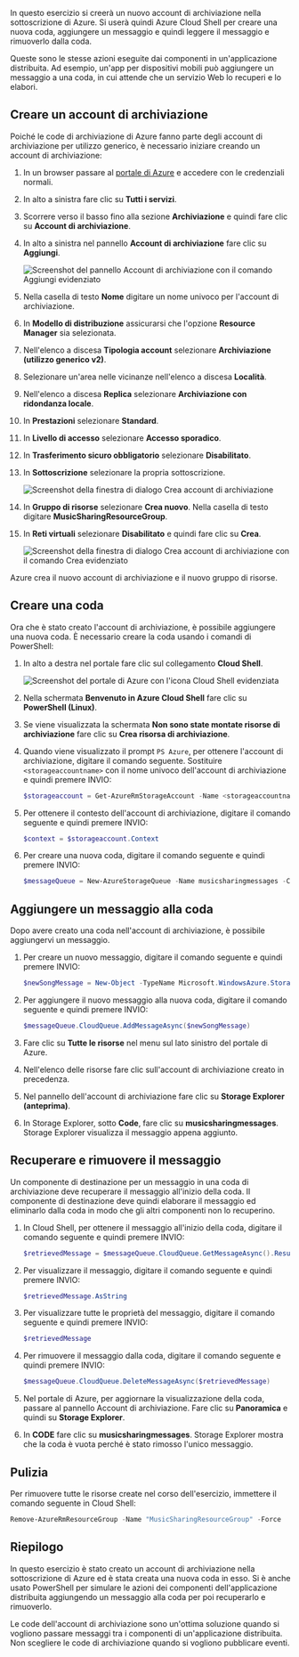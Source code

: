 In questo esercizio si creerà un nuovo account di archiviazione nella sottoscrizione di Azure. Si userà quindi Azure Cloud Shell per creare una nuova coda, aggiungere un messaggio e quindi leggere il messaggio e rimuoverlo dalla coda.

Queste sono le stesse azioni eseguite dai componenti in un'applicazione distribuita. Ad esempio, un'app per dispositivi mobili può aggiungere un messaggio a una coda, in cui attende che un servizio Web lo recuperi e lo elabori.

## <a name="create-a-storage-account"></a>Creare un account di archiviazione

Poiché le code di archiviazione di Azure fanno parte degli account di archiviazione per utilizzo generico, è necessario iniziare creando un account di archiviazione:

1. In un browser passare al [portale di Azure](http://portal.azure.com) e accedere con le credenziali normali.
1. In alto a sinistra fare clic su **Tutti i servizi**.
1. Scorrere verso il basso fino alla sezione **Archiviazione** e quindi fare clic su **Account di archiviazione**.
1. In alto a sinistra nel pannello **Account di archiviazione** fare clic su **Aggiungi**.

    ![Screenshot del pannello Account di archiviazione con il comando Aggiungi evidenziato](../images/5-create-a-storage-account-1.png)

1. Nella casella di testo **Nome** digitare un nome univoco per l'account di archiviazione.
1. In **Modello di distribuzione** assicurarsi che l'opzione **Resource Manager** sia selezionata.
1. Nell'elenco a discesa **Tipologia account** selezionare **Archiviazione (utilizzo generico v2)**.
1. Selezionare un'area nelle vicinanze nell'elenco a discesa **Località**.
1. Nell'elenco a discesa **Replica** selezionare **Archiviazione con ridondanza locale**.
1. In **Prestazioni** selezionare **Standard**.
1. In **Livello di accesso** selezionare **Accesso sporadico**.
1. In **Trasferimento sicuro obbligatorio** selezionare **Disabilitato**.
1. In **Sottoscrizione** selezionare la propria sottoscrizione.

    ![Screenshot della finestra di dialogo Crea account di archiviazione](../images/5-create-a-storage-account-2.png)

1. In **Gruppo di risorse** selezionare **Crea nuovo**. Nella casella di testo digitare **MusicSharingResourceGroup**.
1. In **Reti virtuali** selezionare **Disabilitato** e quindi fare clic su **Crea**.

    ![Screenshot della finestra di dialogo Crea account di archiviazione con il comando Crea evidenziato](../images/5-create-a-storage-account-3.png)

Azure crea il nuovo account di archiviazione e il nuovo gruppo di risorse.

## <a name="create-a-queue"></a>Creare una coda

Ora che è stato creato l'account di archiviazione, è possibile aggiungere una nuova coda. È necessario creare la coda usando i comandi di PowerShell:

1. In alto a destra nel portale fare clic sul collegamento **Cloud Shell**.

    ![Screenshot del portale di Azure con l'icona Cloud Shell evidenziata](../images/5-create-a-storage-queue-1.png)

1. Nella schermata **Benvenuto in Azure Cloud Shell** fare clic su **PowerShell (Linux)**.
1. Se viene visualizzata la schermata **Non sono state montate risorse di archiviazione** fare clic su **Crea risorsa di archiviazione**.
1. Quando viene visualizzato il prompt `PS Azure`, per ottenere l'account di archiviazione, digitare il comando seguente. Sostituire `<storageaccountname>` con il nome univoco dell'account di archiviazione e quindi premere INVIO:

    ```powershell
    $storageaccount = Get-AzureRmStorageAccount -Name <storageaccountname> -ResourceGroup  MusicSharingResourceGroup
    ```

1. Per ottenere il contesto dell'account di archiviazione, digitare il comando seguente e quindi premere INVIO:

    ```powershell
    $context = $storageaccount.Context
    ```

1. Per creare una nuova coda, digitare il comando seguente e quindi premere INVIO:

    ```powershell
    $messageQueue = New-AzureStorageQueue -Name musicsharingmessages -Context $context
    ```

## <a name="add-a-message-to-the-queue"></a>Aggiungere un messaggio alla coda

Dopo avere creato una coda nell'account di archiviazione, è possibile aggiungervi un messaggio.

1. Per creare un nuovo messaggio, digitare il comando seguente e quindi premere INVIO:

    ```powershell
    $newSongMessage = New-Object -TypeName Microsoft.WindowsAzure.Storage.Queue.CloudQueueMessage -ArgumentList "A new song has been added."
    ```

1. Per aggiungere il nuovo messaggio alla nuova coda, digitare il comando seguente e quindi premere INVIO:

    ```powershell
    $messageQueue.CloudQueue.AddMessageAsync($newSongMessage)
    ```

1. Fare clic su **Tutte le risorse** nel menu sul lato sinistro del portale di Azure.
1. Nell'elenco delle risorse fare clic sull'account di archiviazione creato in precedenza.
1. Nel pannello dell'account di archiviazione fare clic su **Storage Explorer (anteprima)**.
1. In Storage Explorer, sotto **Code**, fare clic su **musicsharingmessages**. Storage Explorer visualizza il messaggio appena aggiunto.

## <a name="retrieve-and-remove-the-message"></a>Recuperare e rimuovere il messaggio

Un componente di destinazione per un messaggio in una coda di archiviazione deve recuperare il messaggio all'inizio della coda. Il componente di destinazione deve quindi elaborare il messaggio ed eliminarlo dalla coda in modo che gli altri componenti non lo recuperino.

1. In Cloud Shell, per ottenere il messaggio all'inizio della coda, digitare il comando seguente e quindi premere INVIO:

    ```powershell
    $retrievedMessage = $messageQueue.CloudQueue.GetMessageAsync().Result
    ```

1. Per visualizzare il messaggio, digitare il comando seguente e quindi premere INVIO:

    ```powershell
    $retrievedMessage.AsString
    ```

1. Per visualizzare tutte le proprietà del messaggio, digitare il comando seguente e quindi premere INVIO:

    ```powershell
    $retrievedMessage
    ```

1. Per rimuovere il messaggio dalla coda, digitare il comando seguente e quindi premere INVIO:

    ```powershell
    $messageQueue.CloudQueue.DeleteMessageAsync($retrievedMessage)
    ```

1. Nel portale di Azure, per aggiornare la visualizzazione della coda, passare al pannello Account di archiviazione. Fare clic su **Panoramica** e quindi su **Storage Explorer**.
1. In **CODE** fare clic su **musicsharingmessages**. Storage Explorer mostra che la coda è vuota perché è stato rimosso l'unico messaggio.

## <a name="cleanup"></a>Pulizia

Per rimuovere tutte le risorse create nel corso dell'esercizio, immettere il comando seguente in Cloud Shell: 
```powershell
Remove-AzureRmResourceGroup -Name "MusicSharingResourceGroup" -Force
```


## <a name="summary"></a>Riepilogo

In questo esercizio è stato creato un account di archiviazione nella sottoscrizione di Azure ed è stata creata una nuova coda in esso. Si è anche usato PowerShell per simulare le azioni dei componenti dell'applicazione distribuita aggiungendo un messaggio alla coda per poi recuperarlo e rimuoverlo.

Le code dell'account di archiviazione sono un'ottima soluzione quando si vogliono passare messaggi tra i componenti di un'applicazione distribuita. Non scegliere le code di archiviazione quando si vogliono pubblicare eventi.